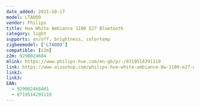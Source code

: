 ```yaml
---
date_added: 2021-10-17
model: LTA009
vendor: Philips
title: Hue White Ambiance 1100 E27 Bluetooth 
category: light
supports: on/off, brightness, colortemp
zigbeemodel: ['LTA009']
compatible: [z2m]
z2m: 9290024684
mlink: https://www.philips-hue.com/en-gb/p/-/8719514291119
link: https://www.alzashop.com/philips-hue-white-ambiance-8w-1100-e27-d6731009.htm
link2: 
link3: 
EAN:
  - 929002468401 
  - 8719514291119
---
```


